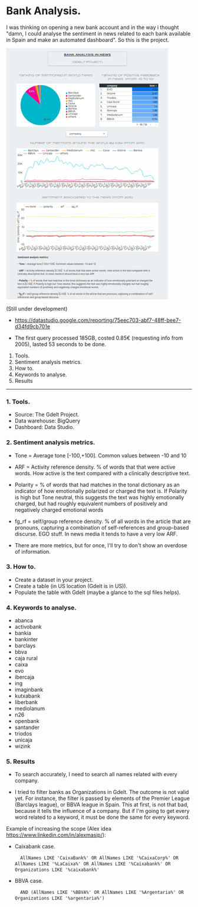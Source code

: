 # Bank Analysis.

I was thinking on opening a new bank account and in the way i thought "damn, I could analyse the sentiment in news related to each bank available in Spain and make an automated dashboard". So this is the project.

![alt](output/bank_analysis_dashboard.png "dashboard")

(Still under development)

- https://datastudio.google.com/reporting/75eec703-abf7-48ff-bee7-d34fd9cb701e

- The first query processed 185GB, costed 0.85€ (requesting info from 2005), lasted 53 seconds to be done. 

1. Tools.
2. Sentiment analysis metrics.
3. How to.
4. Keywords to analyse.
5. Results

---------------------------------------

### 1. Tools.
- Source:   The Gdelt Project.
- Data warehouse:   BigQuery
- Dashboard:    Data Studio.


### 2. Sentiment analysis metrics.

- Tone = Average tone [-100,+100]. Common values between -10 and 10

- ARF = Activity reference density. % of words that that were active words. How active is the text compared with a clinically descriptive text.

- Polarity = % of words that had matches in the tonal dictionary as an indicator of how emotionally polarized or charged the text is. If Polarity is high but Tone neutral, this suggests the text was highly emotionally charged, but had roughly equivalent numbers of positively and negatively charged emotional words

- fg_rf = self/group reference density. % of all words in the article that are pronouns, capturing a combination of self-references and group-based discurse. EGO stuff. In news media it tends to have a very low ARF.

- There are more metrics, but for once, I'll try to don't show an overdose of information.

### 3. How to.

- Create a dataset in your project.
- Create a table (in US location (Gdelt is in US)).
- Populate the table with Gdelt (maybe a glance to the sql files helps).

### 4. Keywords to analyse.

- abanca
- activobank
- bankia
- bankinter
- barclays
- bbva
- caja rural
- caixa
- evo
- ibercaja
- ing
- imaginbank
- kutxabank
- liberbank
- mediolanum
- n26
- openbank
- santander
- triodos
- unicaja
- wizink

### 5. Results


- To search accurately, I need to search all names related with every company.

- I tried to filter banks as Organizations in Gdelt. The outcome is not valid yet. For instance, the filter is passed by elements of the Premier League (Barclays league), or BBVA league in Spain. This at first, is not that bad, because it tells the influence of a company. But if I'm going to get every word related to a keyword, it must be done the same for every keyword. 

Example of increasing the scope (Alex idea https://www.linkedin.com/in/alexmasip/):

- Caixabank case.

        AllNames LIKE 'CaixaBank%' OR AllNames LIKE '%CaixaCorp%' OR AllNames LIKE '%LaCaixa%' OR AllNames LIKE '%Caixabank%' OR Organizations LIKE '%caixabank%'

- BBVA case.

        AND (AllNames LIKE '%BBVA%' OR AllNames LIKE '%Argentaria%' OR Organizations LIKE '%argentaria%')

